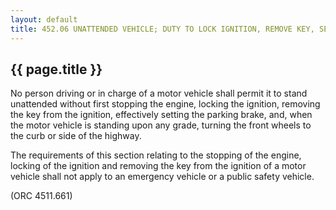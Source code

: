 ---
layout: default 
title: 452.06 UNATTENDED VEHICLE; DUTY TO LOCK IGNITION, REMOVE KEY, SET BRAKE, ETC.---

{{ page.title }}
----------------

No person driving or in charge of a motor vehicle shall permit it to
stand unattended without first stopping the engine, locking the
ignition, removing the key from the ignition, effectively setting the
parking brake, and, when the motor vehicle is standing upon any grade,
turning the front wheels to the curb or side of the highway.

The requirements of this section relating to the stopping of the engine,
locking of the ignition and removing the key from the ignition of a
motor vehicle shall not apply to an emergency vehicle or a public safety
vehicle.

(ORC 4511.661)
